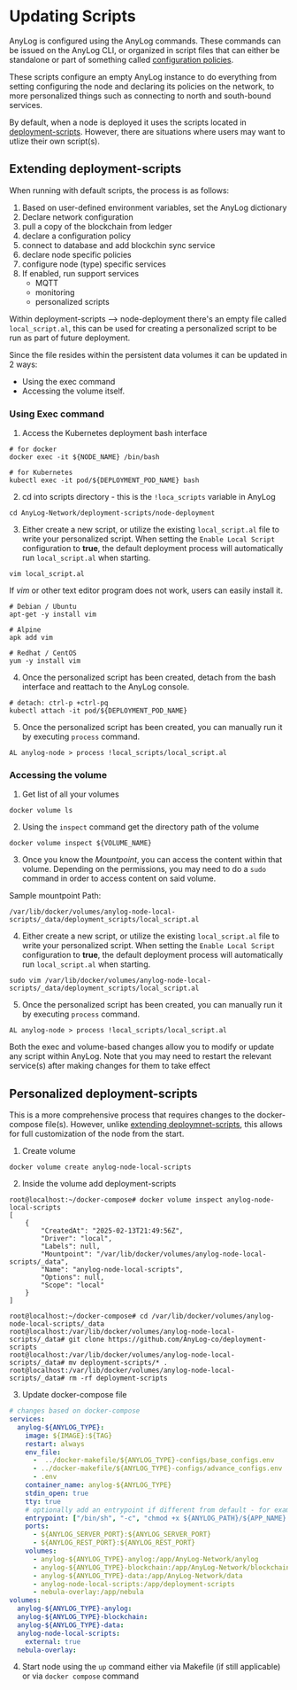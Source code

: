 # Updating Scripts

AnyLog is configured using the AnyLog commands. These commands can be issued on the AnyLog CLI, or organized in script 
files that can either be standalone or part of something called [configuration policies](../policies.md#configuration-policies).

These scripts configure an empty AnyLog instance to do everything from setting configuring the node and declaring its 
policies on the network, to more personalized things such as connecting to north and south-bound services. 
 
By default, when a node is deployed it uses the scripts located in <a href="https://github.com/AnyLog-co/deploymnet-scripts" target="_blank">deployment-scripts</a>.
However, there are situations where users may want to utlize their own script(s). 

## Extending deployment-scripts

When running with default scripts, the process is as follows: 
1. Based on user-defined environment variables, set the AnyLog dictionary 
2. Declare network configuration
3. pull a copy of the blockchain from ledger
4. declare a configuration policy
5. connect to database and add blockchin sync service
6. declare node specific policies 
7. configure node (type) specific services
8. If enabled, run support services
   * MQTT 
   * monitoring
   * personalized scripts

Within deployment-scripts --> node-deployment there's an empty file called `local_script.al`, this can be used for 
creating a personalized script to be run as part of future deployment. 

Since the file resides within the persistent data volumes it can be updated in 2 ways: 
* Using the exec command 
* Accessing the volume itself.

### Using Exec command
1. Access the Kubernetes deployment bash interface  
```shell
# for docker 
docker exec -it ${NODE_NAME} /bin/bash

# for Kubernetes 
kubectl exec -it pod/${DEPLOYMENT_POD_NAME} bash
```

2. cd into scripts directory - this is the `!loca_scripts` variable in AnyLog 
```shell 
cd AnyLog-Network/deployment-scripts/node-deployment
```

3. Either create a new script, or utilize the existing `local_script.al` file to write your personalized script. 
When setting the `Enable Local Script` configuration to **true**, the default deployment process will automatically run
`local_script.al` when starting.
```shell
vim local_script.al 
```

If _vim_ or other text editor program does not work, users can easily install it. 
```shell
# Debian / Ubuntu 
apt-get -y install vim 

# Alpine 
apk add vim 

# Redhat / CentOS
yum -y install vim
```

4. Once the personalized script has been created, detach from the bash interface and reattach to the AnyLog console. 
```shell
# detach: ctrl-p +ctrl-pq 
kubectl attach -it pod/${DEPLOYMENT_POD_NAME}
```

5. Once the personalized script has been created, you can manually run it by executing `process` command.
```anylog 
AL anylog-node > process !local_scripts/local_script.al
```

### Accessing the volume
1. Get list of all your volumes
```shell
docker volume ls 
```

2. Using the `inspect` command get the directory path of the volume
```shell 
docker volume inspect ${VOLUME_NAME}
```

3. Once you know the _Mountpoint_, you can access the content within that volume. Depending on the permissions, 
you may need to do a `sudo` command in order to access content on said volume.

Sample mountpoint Path: 
```shell
/var/lib/docker/volumes/anylog-node-local-scripts/_data/deployment_scripts/local_script.al
```

4. Either create a new script, or utilize the existing `local_script.al` file to write your personalized script. 
When setting the `Enable Local Script` configuration to **true**, the default deployment process will automatically run
`local_script.al` when starting. 
```shell 
sudo vim /var/lib/docker/volumes/anylog-node-local-scripts/_data/deployment_scripts/local_script.al
```

5. Once the personalized script has been created, you can manually run it by executing `process` command.
```shell
AL anylog-node > process !local_scripts/local_script.al
```


Both the exec and volume-based changes allow you to modify or update any script within AnyLog. Note that you may need 
to restart the relevant service(s) after making changes for them to take effect


## Personalized deployment-scripts
This is  a more comprehensive process that requires changes to the docker-compose file(s). However, unlike [extending deploymnet-scripts](#extending-deployment-scripts),
this allows for full customization of the node from the start. 

1. Create volume
```shell
docker volume create anylog-node-local-scripts
```

2. Inside the volume add deployment-scripts
```shell
root@localhost:~/docker-compose# docker volume inspect anylog-node-local-scripts
[
    {
        "CreatedAt": "2025-02-13T21:49:56Z",
        "Driver": "local",
        "Labels": null,
        "Mountpoint": "/var/lib/docker/volumes/anylog-node-local-scripts/_data",
        "Name": "anylog-node-local-scripts",
        "Options": null,
        "Scope": "local"
    }
]

root@localhost:~/docker-compose# cd /var/lib/docker/volumes/anylog-node-local-scripts/_data
root@localhost:/var/lib/docker/volumes/anylog-node-local-scripts/_data# git clone https://github.com/AnyLog-co/deployment-scripts 
root@localhost:/var/lib/docker/volumes/anylog-node-local-scripts/_data# mv deployment-scripts/* . 
root@localhost:/var/lib/docker/volumes/anylog-node-local-scripts/_data# rm -rf deployment-scripts 
```

3. Update docker-compose file 
```yaml
# changes based on docker-compose 
services:
  anylog-${ANYLOG_TYPE}:
    image: ${IMAGE}:${TAG}
    restart: always
    env_file:
      -  ../docker-makefile/${ANYLOG_TYPE}-configs/base_configs.env
      - ../docker-makefile/${ANYLOG_TYPE}-configs/advance_configs.env
      - .env
    container_name: anylog-${ANYLOG_TYPE}
    stdin_open: true
    tty: true
    # optionally add an entrypoint if different from default - for example we want to run the AnyLog process without any prep
    entrypoint: ["/bin/sh", "-c", "chmod +x ${ANYLOG_PATH}/${APP_NAME} && ${ANYLOG_PATH}/${APP_NAME} process $ANYLOG_PATH/deployment-scripts/node-deployment/main.al"]
    ports:
      - ${ANYLOG_SERVER_PORT}:${ANYLOG_SERVER_PORT}
      - ${ANYLOG_REST_PORT}:${ANYLOG_REST_PORT}
    volumes:
      - anylog-${ANYLOG_TYPE}-anylog:/app/AnyLog-Network/anylog
      - anylog-${ANYLOG_TYPE}-blockchain:/app/AnyLog-Network/blockchain
      - anylog-${ANYLOG_TYPE}-data:/app/AnyLog-Network/data
      - anylog-node-local-scripts:/app/deployment-scripts
      - nebula-overlay:/app/nebula
volumes:
  anylog-${ANYLOG_TYPE}-anylog:
  anylog-${ANYLOG_TYPE}-blockchain:
  anylog-${ANYLOG_TYPE}-data:
  anylog-node-local-scripts:
    external: true
  nebula-overlay:
```

4. Start node using the `up` command either via Makefile (if still applicable) or via `docker compose` command  